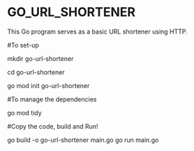 # GO_URL_SHORTENER
This Go program serves as a basic URL shortener using HTTP.

#To set-up

mkdir go-url-shortener

cd go-url-shortener

go mod init go-url-shortener

#To manage the dependencies

go mod tidy

#Copy the code, build and Run!

go build -o go-url-shortener main.go
go run main.go

